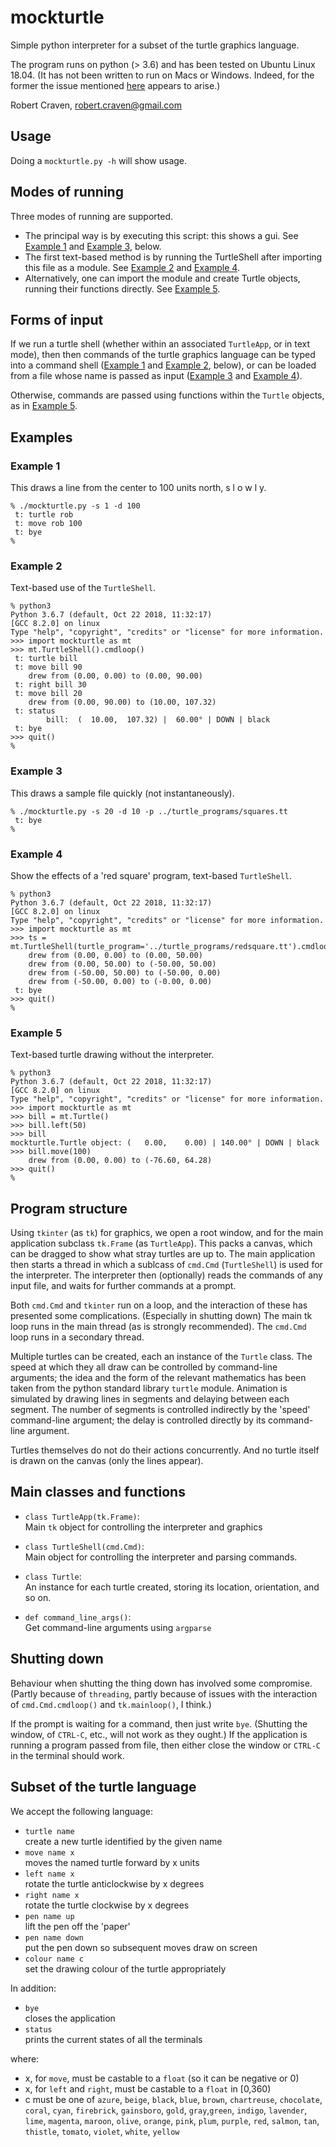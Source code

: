 # mockturtle

Simple python interpreter for a subset of the turtle graphics language.

The program runs on python (> 3.6) and has been tested on Ubuntu Linux 18.04.
(It has not been written to run on Macs or Windows.  Indeed, for the former
the issue mentioned
[here](https://stackoverflow.com/questions/15817554/obscure-repeatable-crashes-in-multi-threaded-python-console-application-using-t)
appears to arise.)

Robert Craven, robert.craven@gmail.com

## Usage

Doing a `mockturtle.py -h` will show usage.

## Modes of running

Three modes of running are supported.

 - The principal way is by executing this script: this shows a gui.
   See [Example 1](#example-1) and [Example 3](#example-3), below.
 - The first text-based method is by running the TurtleShell after importing
   this file as a module.  See [Example 2](#example-2) and
   [Example 4](#example-4).
 - Alternatively, one can import the module and create Turtle objects,
   running their functions directly.  See [Example 5](#example-5).

## Forms of input

If we run a turtle shell (whether within an associated `TurtleApp`, or
in text mode), then then commands of the turtle graphics language can
be typed into a command shell ([Example 1](#example-1) and
[Example 2](#example-2), below), or can be loaded from a file whose
name is passed as input ([Example 3](#example-3) and
[Example 4](#example-4)).

Otherwise, commands are passed using functions within the `Turtle` objects,
as in [Example 5](#example-5).

## Examples

### Example 1

This draws a line from the center to 100 units north, s l o w l y.

    % ./mockturtle.py -s 1 -d 100              
     t: turtle rob  
     t: move rob 100  
     t: bye  
    % 

### Example 2

Text-based use of the `TurtleShell`.

    % python3  
    Python 3.6.7 (default, Oct 22 2018, 11:32:17)   
    [GCC 8.2.0] on linux  
    Type "help", "copyright", "credits" or "license" for more information.  
    >>> import mockturtle as mt  
    >>> mt.TurtleShell().cmdloop()  
     t: turtle bill   
     t: move bill 90  
        drew from (0.00, 0.00) to (0.00, 90.00)  
     t: right bill 30  
     t: move bill 20  
        drew from (0.00, 90.00) to (10.00, 107.32)  
     t: status  
            bill:  (  10.00,  107.32) |  60.00° | DOWN | black  
     t: bye  
    >>> quit()  
    %

### Example 3

This draws a sample file quickly (not instantaneously).

    % ./mockturtle.py -s 20 -d 10 -p ../turtle_programs/squares.tt
     t: bye
    %

### Example 4

Show the effects of a 'red square' program, text-based `TurtleShell`.

    % python3
    Python 3.6.7 (default, Oct 22 2018, 11:32:17) 
    [GCC 8.2.0] on linux
    Type "help", "copyright", "credits" or "license" for more information.
    >>> import mockturtle as mt
    >>> ts = mt.TurtleShell(turtle_program='../turtle_programs/redsquare.tt').cmdloop()
        drew from (0.00, 0.00) to (0.00, 50.00)
        drew from (0.00, 50.00) to (-50.00, 50.00)
        drew from (-50.00, 50.00) to (-50.00, 0.00)
        drew from (-50.00, 0.00) to (-0.00, 0.00)
     t: bye
    >>> quit()
    %

### Example 5

Text-based turtle drawing without the interpreter.

    % python3
    Python 3.6.7 (default, Oct 22 2018, 11:32:17) 
    [GCC 8.2.0] on linux
    Type "help", "copyright", "credits" or "license" for more information.
    >>> import mockturtle as mt
    >>> bill = mt.Turtle()
    >>> bill.left(50)
    >>> bill
    mockturtle.Turtle object: (   0.00,    0.00) | 140.00° | DOWN | black
    >>> bill.move(100)
        drew from (0.00, 0.00) to (-76.60, 64.28)
    >>> quit()
    %

## Program structure

Using `tkinter` (as `tk`) for graphics, we open a root window, and for the
main application subclass `tk.Frame` (as `TurtleApp`).  This packs a
canvas, which can be dragged to show what stray turtles are up to.
The main application then starts a thread in which a sublcass of
`cmd.Cmd` (`TurtleShell`) is used for the interpreter.  The interpreter
then (optionally) reads the commands of any input file, and waits for
further commands at a prompt.

Both `cmd.Cmd` and `tkinter` run on a loop, and the interaction of these
has presented some complications.  (Especially in shutting down)  The
main tk loop runs in the main thread (as is strongly recommended).
The `cmd.Cmd` loop runs in a secondary thread.

Multiple turtles can be created, each an instance of the `Turtle` class.
The speed at which they all draw can be controlled by command-line
arguments; the idea and the form of the relevant mathematics has been
taken from the python standard library `turtle` module.  Animation is
simulated by drawing lines in segments and delaying between each
segment.  The number of segments is controlled indirectly by the
'speed' command-line argument; the delay is controlled directly by
its command-line argument.

Turtles themselves do not do their actions concurrently.  And no
turtle  itself is drawn on the canvas (only the lines appear).

## Main classes and functions

  - `class TurtleApp(tk.Frame)`:  
    Main `tk` object for controlling the interpreter and graphics

  - `class TurtleShell(cmd.Cmd)`:  
    Main object for controlling the interpreter and parsing
    commands.

  - `class Turtle`:  
    An instance for each turtle created, storing its location,
    orientation, and so on.

  - `def command_line_args()`:  
    Get command-line arguments using `argparse`

## Shutting down

Behaviour when shutting the thing down has involved some compromise.
(Partly because of `threading`, partly because of issues with the
interaction of `cmd.Cmd.cmdloop()` and `tk.mainloop()`, I think.)  

If the prompt is waiting for a command, then just write `bye`.
(Shutting the window, of `CTRL-C`, etc., will not work as they ought.)
If the application is running a program passed from file, then either
close the window or `CTRL-C` in the terminal should work.

## Subset of the turtle language

We accept the following language:

 - `turtle name`  
   create a new turtle identified by the given name
 - `move name x`  
   moves the named turtle forward by x units
 - `left name x`  
   rotate the turtle anticlockwise by x degrees
 - `right name x`  
   rotate the turtle clockwise by x degrees
 - `pen name up`  
   lift the pen off the 'paper'
 - `pen name down`  
   put the pen down so subsequent moves draw on screen
 - `colour name c`  
   set the drawing colour of the turtle appropriately

In addition:

 - `bye`  
   closes the application
 - `status`  
   prints the current states of all the terminals

where:

  - x, for `move`, must be castable to a `float` (so it can be negative or 0)
  - x, for `left` and `right`, must be castable to a `float` in [0,360)
  - c must be one of `azure`, `beige`, `black`, `blue`, `brown`,
    `chartreuse`, `chocolate`, `coral`, `cyan`,
    `firebrick`, `gainsboro`, `gold`, `gray`,`green`,
    `indigo`, `lavender`, `lime`, `magenta`,
    `maroon`, `olive`, `orange`, `pink`, `plum`,
    `purple`, `red`, `salmon`, `tan`, `thistle`,
    `tomato`, `violet`, `white`, `yellow`
